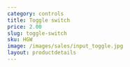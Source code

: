```yaml
---
category: controls
title: Toggle switch
price: 2.00
slug: toggle-switch
sku: HGW
image: /images/sales/input_toggle.jpg
layout: productdetails
---
```


